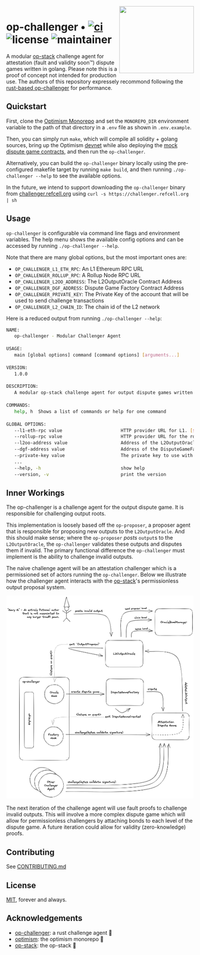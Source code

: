 <img align="right" width="200" height="180" top="100" src="./public/op-gopher.png">

# op-challenger • [![ci](https://github.com/refcell/op-challenger/actions/workflows/ci.yml/badge.svg?label=ci)](https://github.com/refcell/op-challenger/actions/workflows/ci.yml) ![license](https://img.shields.io/badge/License-MIT-green.svg?label=license) ![maintainer](https://img.shields.io/badge/maintainer-refcell-orange.svg?label=maintainer)

A modular [op-stack](https://stack.optimism.io/) challenge agent for attestation (fault and validity soon™) dispute games written in golang. Please note this is a proof of concept not intended for production use. The authors of this repository expressely recommond following the [rust-based op-challenger](https://github.com/clabby/op-challenger) for performance.

## Quickstart

First, clone the [Optimism Monorepo](https://github.com/ethereum-optimism/optimism) and set the `MONOREPO_DIR` environment variable to the path of that directory in a `.env` file as shown in `.env.example`.

Then, you can simply run `make`, which will compile all solidity + golang sources, bring up the Optimism [devnet](https://github.com/ethereum-optimism/optimism/blob/develop/ops-bedrock/devnet-up.sh) while also deploying the [mock dispute game contracts](./contracts), and then run the `op-challenger`.

Alternatively, you can build the `op-challenger` binary locally using the pre-configured makefile target by running `make build`, and then running `./op-challenger --help` to see the available options.

In the future, we intend to support downloading the `op-challenger` binary from [challenger.refcell.org](https://challenger.refcell.org) using `curl -s https://challenger.refcell.org | sh`

## Usage

`op-challenger` is configurable via command line flags and environment variables. The help menu shows the available config options and can be accessed by running `./op-challenger --help`.

Note that there are many global options, but the most important ones are:

- `OP_CHALLENGER_L1_ETH_RPC`: An L1 Ethereum RPC URL
- `OP_CHALLENGER_ROLLUP_RPC`: A Rollup Node RPC URL
- `OP_CHALLENGER_L2OO_ADDRESS`: The L2OutputOracle Contract Address
- `OP_CHALLENGER_DGF_ADDRESS`: Dispute Game Factory Contract Address
- `OP_CHALLENGER_PRIVATE_KEY`: The Private Key of the account that will be used to send challenge transactions
- `OP_CHALLENGER_L2_CHAIN_ID`: The chain id of the L2 network

Here is a reduced output from running `./op-challenger --help`:

```bash
NAME:
   op-challenger - Modular Challenger Agent

USAGE:
   main [global options] command [command options] [arguments...]

VERSION:
   1.0.0

DESCRIPTION:
   A modular op-stack challenge agent for output dispute games written in golang.

COMMANDS:
   help, h  Shows a list of commands or help for one command

GLOBAL OPTIONS:
   --l1-eth-rpc value                      HTTP provider URL for L1. [$OP_CHALLENGER_L1_ETH_RPC]
   --rollup-rpc value                      HTTP provider URL for the rollup node. [$OP_CHALLENGER_ROLLUP_RPC]
   --l2oo-address value                    Address of the L2OutputOracle contract. [$OP_CHALLENGER_L2OO_ADDRESS]
   --dgf-address value                     Address of the DisputeGameFactory contract. [$OP_CHALLENGER_DGF_ADDRESS]
   --private-key value                     The private key to use with the service. Must not be used with mnemonic. [$OP_CHALLENGER_PRIVATE_KEY]
   ...
   --help, -h                              show help
   --version, -v                           print the version
```


## Inner Workings

The op-challenger is a challenge agent for the output dispute game. It is responsible for challenging output roots.

This implementation is loosely based off the `op-proposer`, a proposer agent that is responsible for proposing new outputs to the `L2OutputOracle`. And this should make sense; where the `op-proposer` _posts_ `output`s to the `L2OutputOracle`, the `op-challenger` validates these outputs and disputes them if invalid. The primary functional difference the `op-challenger` must implement is the ability to challenge invalid outputs.

The naive challenge agent will be an attestation challenger which is a permissioned set of actors running the `op-challenger`. Below we illustrate how the challenger agent interacts with the [op-stack](https://stack.optimism.io/)'s permissionless output proposal system.

<img src="./public/op-challenger.png" />

The next iteration of the challenge agent will use fault proofs to challenge invalid outputs. This will involve a more complex dispute game which will allow for permissionless challengers by attaching bonds to each level of the dispute game. A future iteration could allow for validity (zero-knowledge) proofs.


## Contributing

See [CONTRIBUTING.md](./CONTRIBUTING.md)


## License

[MIT](./LICENSE.md), forever and always.


## Acknowledgements

- [op-challenger](https://github.com/clabby/op-challenger): a rust challenge agent 🦀
- [optimism](https://github.com/ethereum-optimism/optimism): the optimism monorepo 🚀
- [op-stack](https://stack.optimism.io/): the op-stack 🥳
